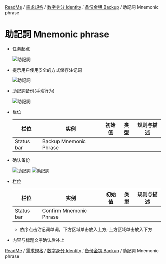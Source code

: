 [ReadMe](../README.md) / [需求規格](../requirements.md) / [数字身分 Identity](identity.md) / [备份金钥 Backup](backup.md) / 助記詞 Mnemonic phrase

# 助記詞 Mnemonic phrase

* 任务起点

	![助記詞](../assets/screen-02-backup-mnemonic-phrase-note.png)

* 提示用户使用安全的方式储存注记词

	![助記詞](../assets/screen-03-backup-mnemonic-phrase-popup.png)

* 助記詞备份(手动行为)

	![助記詞](../assets/screen-04-backup-mnemonic-phrase.png)

* 栏位

	栏位 | 实例 | 初始值 | 类型 | 规则与描述
	------------- | ------------- | ------------- | ------------- | -------------
	Status bar | Backup Mnemonic Phrase | | |

* 确认备份

	![助記詞](../assets/screen-05-confirm-mnemonic-phrase.png)
	![助記詞](../assets/screen-06-confirm-mnemonic-phrase-done.png)

* 栏位

	栏位 | 实例 | 初始值 | 类型 | 规则与描述
	------------- | ------------- | ------------- | ------------- | -------------
	Status bar | Confirm Mnemonic Phrase | | |

	* 依序点击注记词单词，下方区域单击放入上方; 上方区域单击放入下方

* 内容与标题文字确认后补上

[ReadMe](../README.md) / [需求規格](../requirements.md) / [数字身分 Identity](identity.md) / [备份金钥 Backup](backup.md) / 助記詞 Mnemonic phrase